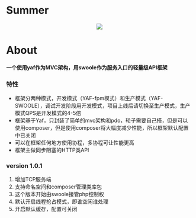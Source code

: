 # Summer

<p align="center"><img src="https://wxlifepay.babel-group.cn/web/assets/img/logo-blue.png"></p>

# About

**一个使用yaf作为MVC架构，用swoole作为服务入口的轻量级API框架**

### 特性

- 框架分两种模式，开发模式（YAF-fpm模式）和生产模式（YAF-SWOOLE），调试开发阶段用开发模式，项目上线后请切换至生产模式，生产模式QPS是开发模式的4-5倍
- 框架基于Yaf，只封装了简单的mvc架构和pdo，轮子需要自己搭，但是可以使用composer，但是使用composer将大幅度减少性能，所以框架默认配置中已关闭
- 可以在框架任何地方使用协程，多协程可让性能更高
- 框架主做同步阻塞的HTTP类API

### version 1.0.1

1. 增加TCP服务端
2. 支持命名空间和composer管理类库包
3. 这个版本开始由swoole接管php控制权
4. 默认开启线程抢占模式，即谁空闲谁处理
5. 开启默认缓存，配置可关闭
